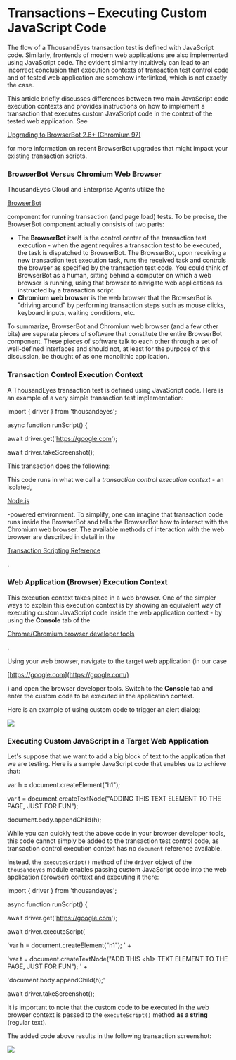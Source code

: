 # Transactions – Executing Custom JavaScript Code

The flow of a ThousandEyes transaction test is defined with JavaScript code. Similarly, frontends of modern web applications are also implemented using JavaScript code. The evident similarity intuitively can lead to an incorrect conclusion that execution contexts of transaction test control code and of tested web application are somehow interlinked, which is not exactly the case.

This article briefly discusses differences between two main JavaScript code execution contexts and provides instructions on how to implement a transaction that executes custom JavaScript code in the context of the tested web application. See

[Upgrading to BrowserBot 2.6+ (Chromium 97)](https://docs.thousandeyes.com/product-documentation/global-vantage-points/enterprise-agents/upgrading-to-browserbot-26)

for more information on recent BrowserBot upgrades that might impact your existing transaction scripts.

### BrowserBot Versus Chromium Web Browser <a href="#browserbot-versus-chromium-web-browser" id="browserbot-versus-chromium-web-browser"></a>

ThousandEyes Cloud and Enterprise Agents utilize the

[BrowserBot](https://docs.thousandeyes.com/product-documentation/global-vantage-points/enterprise-agents/what-is-browserbot)

component for running transaction (and page load) tests. To be precise, the BrowserBot component actually consists of two parts:

* The **BrowserBot** itself is the control center of the transaction test execution - when the agent requires a transaction test to be executed, the task is dispatched to BrowserBot. The BrowserBot, upon receiving a new transaction test execution task, runs the received task and controls the browser as specified by the transaction test code. You could think of BrowserBot as a human, sitting behind a computer on which a web browser is running, using that browser to navigate web applications as instructed by a transaction script.
* **Chromium web browser** is the web browser that the BrowserBot is "driving around" by performing transaction steps such as mouse clicks, keyboard inputs, waiting conditions, etc.

To summarize, BrowserBot and Chromium web browser (and a few other bits) are separate pieces of software that constitute the entire BrowserBot component. These pieces of software talk to each other through a set of well-defined interfaces and should not, at least for the purpose of this discussion, be thought of as one monolithic application.

### Transaction Control Execution Context <a href="#transaction-control-execution-context" id="transaction-control-execution-context"></a>

A ThousandEyes transaction test is defined using JavaScript code. Here is an example of a very simple transaction test implementation:

import { driver } from 'thousandeyes';

async function runScript() {

await driver.get('https://google.com');

await driver.takeScreenshot();

This transaction does the following:

This code runs in what we call a _transaction control execution context_ - an isolated,

[Node.js](https://nodejs.org/)

\-powered environment. To simplify, one can imagine that transaction code runs inside the BrowserBot and tells the BrowserBot how to interact with the Chromium web browser. The available methods of interaction with the web browser are described in detail in the

[Transaction Scripting Reference](broken-reference)

.

### Web Application (Browser) Execution Context <a href="#web-application-browser-execution-context" id="web-application-browser-execution-context"></a>

This execution context takes place in a web browser. One of the simpler ways to explain this execution context is by showing an equivalent way of executing custom JavaScript code inside the web application context - by using the **Console** tab of the

[Chrome/Chromium browser developer tools](https://developers.google.com/web/tools/chrome-devtools/)

.

Using your web browser, navigate to the target web application (in our case

[https://google.com](https://google.com/)

) and open the browser developer tools. Switch to the **Console** tab and enter the custom code to be executed in the application context.

Here is an example of using custom code to trigger an alert dialog:

![](https://2360053865-files.gitbook.io/\~/files/v0/b/gitbook-x-prod.appspot.com/o/spaces%2F-M4QARF6s57qxMrOHDTZ%2Fuploads%2Fgit-blob-94b5e07208f4af5d986325db5801083af06aafec%2Fproduct-documentation\_tests\_transactions-executing-custom-javascript-code-1.png?alt=media)

### Executing Custom JavaScript in a Target Web Application <a href="#executing-custom-javascript-in-a-target-web-application" id="executing-custom-javascript-in-a-target-web-application"></a>

Let's suppose that we want to add a big block of text to the application that we are testing. Here is a sample JavaScript code that enables us to achieve that:

var h = document.createElement("h1");

var t = document.createTextNode("ADDING THIS TEXT ELEMENT TO THE PAGE, JUST FOR FUN");

document.body.appendChild(h);

While you can quickly test the above code in your browser developer tools, this code cannot simply be added to the transaction test control code, as transaction control execution context has no `document` reference available.

Instead, the `executeScript()` method of the `driver` object of the `thousandeyes` module enables passing custom JavaScript code into the web application (browser) context and executing it there:

import { driver } from 'thousandeyes';

async function runScript() {

await driver.get('https://google.com');

await driver.executeScript(

'var h = document.createElement("h1"); ' +

'var t = document.createTextNode("ADD THIS \<h1> TEXT ELEMENT TO THE PAGE, JUST FOR FUN"); ' +

'document.body.appendChild(h);'

await driver.takeScreenshot();

It is important to note that the custom code to be executed in the web browser context is passed to the `executeScript()` method **as a string** (regular text).

The added code above results in the following transaction screenshot:

![](https://2360053865-files.gitbook.io/\~/files/v0/b/gitbook-x-prod.appspot.com/o/spaces%2F-M4QARF6s57qxMrOHDTZ%2Fuploads%2Fgit-blob-964858ee1d744d94acbf4d20ef4ce51f8268e46b%2Fproduct-documentation\_tests\_transactions-executing-custom-javascript-code-2.png?alt=media)
